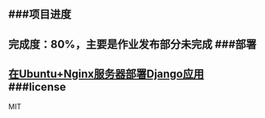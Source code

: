 ###项目进度
---
完成度：80%，主要是作业发布部分未完成
###部署
---
[在Ubuntu+Nginx服务器部署Django应用](http://eastio.com/ubuntu-django-app/)
###license
---
MIT